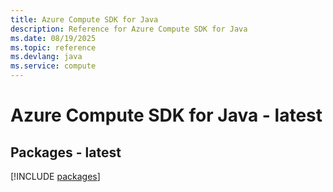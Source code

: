 ```yaml
---
title: Azure Compute SDK for Java
description: Reference for Azure Compute SDK for Java
ms.date: 08/19/2025
ms.topic: reference
ms.devlang: java
ms.service: compute
---
```

# Azure Compute SDK for Java - latest
## Packages - latest
[!INCLUDE [packages](compute-index.md)]